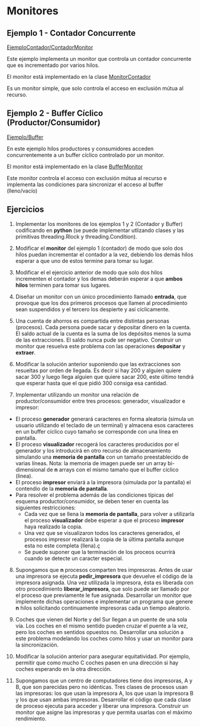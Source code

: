 # Monitores

## Ejemplo 1 - Contador Concurrente
[EjemploContador/ContadorMonitor](https://github.com/unahur-progra-concu-1-2021/Monitores/tree/master/EjemploContador/ContadorMonitor "EjemploContador/ContadorMonitor")

Este ejemplo implementa un monitor que controla un contador concurrente que es incrementado por varios hilos.

El monitor está implementado en la clase [MonitorContador](https://github.com/unahur-progra-concu-1-2021/Monitores/blob/master/EjemploContador/ContadorMonitor/MonitorContador.javap:// "MonitorContador")


Es un monitor simple, que solo controla el acceso en exclusión mútua al recurso.



## Ejemplo 2 - Buffer Cíclico (Productor/Consumidor)

[Ejemplo/Buffer](https://github.com/unahur-progra-concu-1-2021/Monitores/tree/master/EjemploBuffer/buffer "Ejemplo/Buffer")

En este ejemplo hilos productores y consumidores acceden concurrentemente a un buffer cíclico controlado por un monitor.

El monitor está implementado en la clase [BufferMonitor](https://github.com/unahur-progra-concu-1-2021/Monitores/blob/master/EjemploBuffer/buffer/BufferMonitor.java "BufferMonitor")


Este monitor controla el acceso con exclusión mútua al recurso e implementa las condiciones para sincronizar el acceso al buffer (lleno/vacío)




## Ejercicios

1. Implementar los monitores de los ejemplos 1 y 2 (Contador y Buffer) codificando en **python** (se puede implementar utlizando clases y las primitivas threading.Rlock y threading.Condition).

2. Modificar el **monitor** del ejemplo 1 (contador) de modo que solo dos hilos puedan incrementar el contador a la vez, debiendo los demás hilos esperar a que uno de estos termine para tomar su lugar.

3. Modificar el el ejercicio anterior de modo que solo dos hilos incrementen el contador y los demas deberán esperar a que **ambos hilos** terminen para tomar sus lugares.
4. Diseñar un monitor con un único procedimiento llamado **entrada**, que provoque que los dos primeros procesos que llamen al procedimiento sean suspendidos y el tercero los despierte y así cíclicamente.
5. Una cuenta de ahorros es compartida entre distintas personas (procesos). Cada persona puede sacar y depositar dinero en la cuenta. El saldo actual de la cuenta es la suma de los depósitos menos la suma de las extracciones. El saldo nunca pude ser negativo. Construir un monitor que resuelva este problema con las operaciones **depositar** y **extraer**.
6. Modificar la solución anterior suponiendo que las extracciones son resueltas por orden de llegada. Es decir si hay 200 y alguien quiere sacar 300 y luego llega alguien que quiere sacar 200, este último tendrá que esperar hasta que el que pidió 300 consiga esa cantidad.
7. Implementar utilizando un monitor una relación de productor/consumidor entre tres procesos: generador, visualizador e impresor:
  - El proceso **generador** generará caracteres en forma aleatoria (simula un usuario utilizando el teclado de un terminal) y almacena esos caracteres en un buffer cíclico cuyo tamaño se corresponde con una línea en pantalla.
  - El proceso **visualizador** recogerá los caracteres producidos por el generador y los introducirá en otro recurso de almacenamiento simulando una **memoria de pantalla** con un tamaño preestablecido de varias líneas. Nota: la memoria de imagen puede ser un array bi-dimensional de **n** arrays con el mismo tamaño que el buffer cíclico (linea).
  - El proceso **impresor** enviará a la impresora (simulada por la pantalla) el contendio de la **memoria de pantalla**.
  - Para resolver el problema además de las condiciones típicas del esquema productor/consumidor, se deben tener en cuenta las siguientes restricciones:
    - Cada vez que se llena la **memoria de pantalla**, para volver a utilizarla el proceso **visualizador** debe esperar a que el proceso **impresor** haya realizado la copia.
    - Una vez que se visualizaron todos los caracteres generados, el procesos impresor realizará la copia de la última pantalla aunque esta no este completa (llena).ç
    - Se puede suponer que la terminación de los proceos ocurrirá cuando se detecte un caracter especial.  

8. Supongamos que **n** procesos comparten tres impresoras. Antes de usar una impresora se ejecuta **pedir_impresora** que devuelve el código de la impresora asignada. Una vez utilizada la impresora, ésta es liberada con otro procedimiento **liberar_impresora**, que solo puede ser llamado por el proceso que previamente le fue asignada. Desarrollar un monitor que implemente dichas operaciones e implementar un programa que genere **n** hilos solicitando continuamente impresoras cada un tiempo aleatorio.

9. Coches que vienen del Norte y del Sur llegan a un puente de una sola vía. Los coches en el mismo sentido pueden cruzar el puente a la vez, pero los coches en sentidos opuestos no. Desarrollar una solución a este problema modelando los coches como hilos y usar un monitor para la sincronización.

10. Modificar la solución anterior para asegurar equitatividad. Por ejemplo, permitir que como mucho C coches pasen en una dirección si hay coches esperando en la otra dirección.

11. Supongamos que un centro de computadores tiene dos impresoras, A y B, que son parecidas pero no idénticas. Tres clases de procesos usan las impresoras: los que usan la impresora A, los que usan la impresora B y los que usan ambas impresoras.
Desarrollar el código que cada clase de proceso ejecuta para acceder y liberar una impresora. Construir un monitor que asigne las impresoras y que permita usarlas con el máximo rendimiento.

